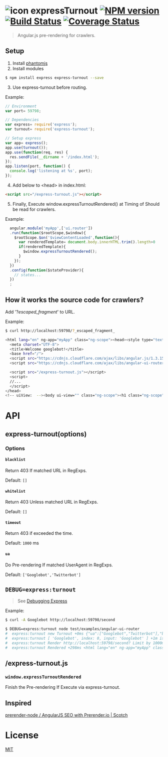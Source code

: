 # ![icon][.svg] expressTurnout [![NPM version][npm-image]][npm] [![Build Status][travis-image]][travis] [![Coverage Status][coveralls-image]][coveralls]

> Angular.js pre-rendering for crawlers.

## Setup

1. Install [phantomjs](https://github.com/sgentle/phantomjs-node#installation)
2. Install modules
  ```bash
  $ npm install express express-turnout --save
  ```

3. Use express-turnout before routing. 

  Example:
  ```js
  // Environment
  var port= 59798;

  // Dependencies
  var express= require('express');
  var turnout= require('express-turnout');

  // Setup express
  var app= express();
  app.use(turnout());
  app.use(function(req, res) {
    res.sendFile(__dirname + '/index.html');
  });
  app.listen(port, function() {
    console.log('listening at %s', port);
  });
  ```

4. Add below to &lt;head&gt; in index.html:
  ```html
  <script src="/express-turnout.js"></script>
  ```

5. Finally, Execute window.expressTurnoutRendered() at Timing of Should be read for crawlers.

  Example:
  ```js
    angular.module('myApp',['ui.router'])
    .run(function($rootScope,$window){
      $rootScope.$on('$viewContentLoaded',function(){
        var renderedTemplate= document.body.innerHTML.trim().length>0
        if(renderedTemplate){
          $window.expressTurnoutRendered();
        }
      });
    })
    .config(function($stateProvider){
      // states...
    })
    ;
  ```

## How it works the source code for crawlers?
Add '?_escaped_fragment_' to URL.

Example:

```bash
$ curl http://localhost:59798/?_escaped_fragment_

<html lang="en" ng-app="myApp" class="ng-scope"><head><style type="text/css">@charset "UTF-8";[ng\:cloak],[ng-cloak],[data-ng-cloak],[x-ng-cloak],.ng-cloak,.x-ng-cloak,.ng-hide:not(.ng-hide-animate){display:none !important;}ng\:form{display:block;}</style>
  <meta charset="UTF-8">
  <title>Welcome googlebot!</title>
  <base href="/">
  <script src="https://cdnjs.cloudflare.com/ajax/libs/angular.js/1.3.15/angular.js"></script>
  <script src="https://cdnjs.cloudflare.com/ajax/libs/angular-ui-router/0.2.14/angular-ui-router.js"></script>

  <script src="/express-turnout.js"></script>
  <script>
  //...
  </script>
</head>
<!-- uiView:  --><body ui-view="" class="ng-scope"><h1 class="ng-scope">first</h1><a ui-sref="second" class="ng-scope" href="/second">second</a></body></html>
```

# API
## express-turnout(options)
### Options
#### `blacklist`
Return 403 If matched URL in RegExps.

Default: `[]`

#### `whitelist`
Return 403 Unless matched URL in RegExps.

Default: `[]`

#### `timeout`
Return 403 if exceeded the time.

Default: `1000` ms

#### `ua`
Do Pre-rendering If matched UserAgent in RegExps.

Default: `['Googlebot','Twitterbot']`

## `DEBUG=express:turnout`
> See [Debugging Express](http://expressjs.com/guide/debugging.html)

Example:
```bash
$ curl -A Googlebot http://localhost:59798/second

$ DEBUG=express:turnout node test/examples/angular-ui-router
#  express:turnout new Turnout +0ms {"ua":["Googlebot","Twitterbot"],"blacklist":[],"whitelist":[],"timeout":1000,"eventName":"expressTurnoutRendered"}
#  express:turnout [ 'Googlebot', index: 0, input: 'Googlebot' ] +1m isBot Googlebot
#  express:turnout Render http://localhost:59798/second? Limit by 1000ms +2ms
#  express:turnout Rendered +298ms <html lang="en" ng-app="myApp" class="ng-scope">...<!-- uiView:  --><body ui-view="" class="ng-scope"><h1 class="ng-scope">second</h1><a ui-sref="first" class="ng-scope" href="">first</a></body></html>
```

## /express-turnout.js
### `window.expressTurnoutRendered`
Finish the Pre-rendering If Execute via express-turnout.

## Inspired
[prerender-node / AngularJS SEO with Prerender.io | Scotch](https://scotch.io/tutorials/angularjs-seo-with-prerender-io)

License
===
[MIT][License]

[License]: 59naga.mit-license.org

[.svg]: https://cdn.rawgit.com/59naga/express-turnout/master/.svg

[npm-image]:https://img.shields.io/npm/v/express-turnout.svg?style=flat-square
[npm]: https://npmjs.org/package/express-turnout
[travis-image]: http://img.shields.io/travis/59naga/express-turnout.svg?style=flat-square
[travis]: https://travis-ci.org/59naga/express-turnout
[coveralls-image]: http://img.shields.io/coveralls/59naga/express-turnout.svg?style=flat-square
[coveralls]: https://coveralls.io/r/59naga/express-turnout?branch=master